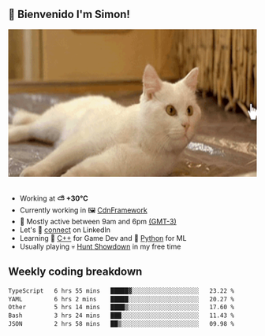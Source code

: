 <h2>👋 <b>Bienvenido I'm Simon!&nbsp;</b></h2>

<section>
  <img src="./static/banner.gif" height=300 width=1000>
</section>

<br>

<ul>
  <li>
		<!--START_SECTION:weather-->
		Working at <b>⛅️  +30°C</b>
		<!--END_SECTION:weather-->
  </li>
  <li>
    Currently working in 🖼️&nbsp;<a href=https://github.com/snapverse/cdn-framework target=_blank>CdnFramework</a>
  </li>
  <li>
    🚩 Mostly active between 9am and 6pm <a href=https://onlinealarmkur.com/world/es target=_blank>(GMT-3)</a>
  </li>
  <li>
    Let's 🔗&nbsp;<a href=https://www.linkedin.com/in/itsimmons target=_blank>connect</a> on LinkedIn
  </li>
  <li>
    Learning 👴&nbsp;<a href=https://images3.memedroid.com/images/UPLOADED755/65f2bce6734f6.webp target=_blank>C++</a> for Game Dev and 🐍&nbsp;<a href=https://qph.cf2.quoracdn.net/main-qimg-4472b6229cb75bf66ab531f3ebd4f975-lq target=_blank>Python</a> for ML
  </li>
  <li>
    Usually playing 💀&nbsp;<a href=https://www.huntshowdown.com target=_blank>Hunt Showdown</a> in my free time
  </li>
</ul>

<h2><b>Weekly coding breakdown </b></h2>

<!--START_SECTION:waka-->

```txt
TypeScript   6 hrs 55 mins   █████▓░░░░░░░░░░░░░░░░░░░   23.22 %
YAML         6 hrs 2 mins    █████░░░░░░░░░░░░░░░░░░░░   20.27 %
Other        5 hrs 14 mins   ████▒░░░░░░░░░░░░░░░░░░░░   17.60 %
Bash         3 hrs 24 mins   ███░░░░░░░░░░░░░░░░░░░░░░   11.43 %
JSON         2 hrs 58 mins   ██▒░░░░░░░░░░░░░░░░░░░░░░   09.98 %
```

<!--END_SECTION:waka-->
